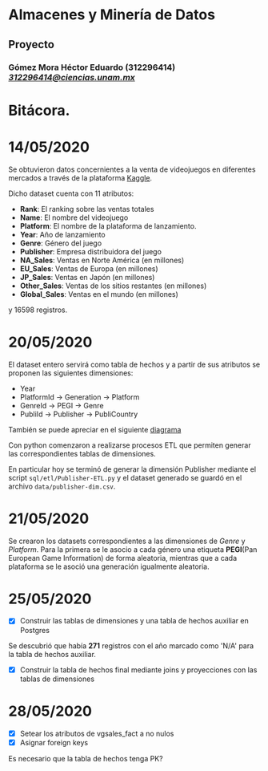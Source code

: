 # Almacenes y Minería de Datos
## Proyecto
### Gómez Mora Héctor Eduardo (312296414) *312296414@ciencias.unam.mx*

# Bitácora.

# 14/05/2020
Se obtuvieron datos concernientes a la venta de videojuegos en diferentes mercados a través de la plataforma [Kaggle](https://www.kaggle.com/gregorut/videogamesales).

Dicho dataset cuenta con 11 atributos:
- **Rank**: El ranking sobre las ventas totales
- **Name**: El nombre del videojuego
- **Platform**: El nombre de la plataforma de lanzamiento.
- **Year**: Año de lanzamiento
- **Genre**: Género del juego
- **Publisher**: Empresa distribuidora del juego
- **NA_Sales**: Ventas en Norte América (en millones)
- **EU_Sales**: Ventas de Europa (en millones)
- **JP_Sales**: Ventas en Japón (en millones)
- **Other_Sales**: Ventas de los sitios restantes (en millones)
- **Global_Sales**: Ventas en el mundo (en millones)

y 16598 registros.

# 20/05/2020
El dataset entero servirá como tabla de hechos y a partir de sus atributos se proponen las siguientes dimensiones:

- Year
- PlatformId -> Generation -> Platform
- GenreId -> PEGI -> Genre
- PubliId -> Publisher -> PubliCountry

También se puede apreciar en el siguiente [diagrama](figures/snowflake.dia)

Con python comenzaron a realizarse procesos ETL que permiten generar las correspondientes tablas de dimensiones.

En particular hoy se terminó de generar la dimensión Publisher mediante el script `sql/etl/Publisher-ETL.py` y el dataset generado se guardó en el archivo `data/publisher-dim.csv`.

# 21/05/2020
Se crearon los datasets correspondientes a las dimensiones de *Genre* y *Platform*. Para la primera se le asocio a cada género una etiqueta **PEGI**(Pan European Game Information) de forma aleatoria, mientras que a cada plataforma se le asoció una generación igualmente aleatoria.

# 25/05/2020

- [x] Construir las tablas de dimensiones y una tabla de hechos auxiliar en Postgres

Se descubrió que había **271** registros con el año marcado como 'N/A' para la tabla de hechos auxiliar.

- [x] Construir la tabla de hechos final mediante joins y proyecciones con las tablas de dimensiones

# 28/05/2020

- [x] Setear los atributos de vgsales_fact a no nulos
- [x] Asignar foreign keys

Es necesario que la tabla de hechos tenga PK?
